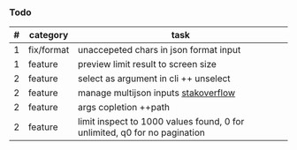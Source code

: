 ### Todo
| #         | category    |   task |
|------------------|-------|--------|
 1 | fix/format | unaccepeted chars in json format input
 1 | feature    | preview limit result to screen size
 2 | feature    | select as argument in cli ++ unselect
 2 | feature    | manage multijson inputs [stakoverflow](https://stackoverflow.com/questions/27907633/w-to-extract-multiple-json-objects-from-one-file)
 2 | feature    | args copletion ++path
 2 | feature    | limit inspect to 1000 values found, 0 for unlimited, q0 for no pagination

